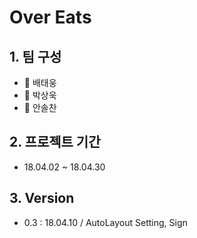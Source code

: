 # Over Eats

## 1. 팀 구성
  - **:lion:** 배태웅
  - **:tiger:** 박상욱
  - **:shark:** 안솔찬

## 2. 프로젝트 기간
  - 18.04.02 ~ 18.04.30

## 3. Version
  - 0.3 : 18.04.10 / AutoLayout Setting, Sign
